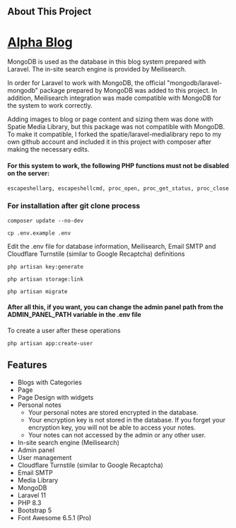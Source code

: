 ## About This Project
# <a href="https://alphablog.dev>" target="_blank">Alpha Blog</a>

MongoDB is used as the database in this blog system prepared with Laravel. The in-site search engine is provided by Meilisearch.

In order for Laravel to work with MongoDB, the official "mongodb/laravel-mongodb" package prepared by MongoDB was added to this project. In addition, Meilisearch integration was made compatible with MongoDB for the system to work correctly.

Adding images to blog or page content and sizing them was done with Spatie Media Library, but this package was not compatible with MongoDB. To make it compatible, I forked the spatie/laravel-medialibrary repo to my own github account and included it in this project with composer after making the necessary edits.

#### For this system to work, the following PHP functions must not be disabled on the server:

``escapeshellarg, escapeshellcmd, proc_open, proc_get_status, proc_close ``

### For installation after git clone process

``composer update --no-dev``

``cp .env.example .env``

Edit the .env file for database information, Meilisearch, Email SMTP and Cloudflare Turnstile (similar to Google Recaptcha) definitions

``php artisan key:generate``

``php artisan storage:link``

``php artisan migrate``

#### After all this, if you want, you can change the admin panel path from the ADMIN_PANEL_PATH variable in the .env file

To create a user after these operations

``php artisan app:create-user``

## Features

- Blogs with Categories
- Page
- Page Design with widgets
- Personal notes
  - Your personal notes are stored encrypted in the database.
  - Your encryption key is not stored in the database. If you forget your encryption key, you will not be able to access your notes. 
  - Your notes can not accessed by the admin or any other user.
- In-site search engine (Meilisearch)
- Admin panel
- User management
- Cloudflare Turnstile (similar to Google Recaptcha)
- Email SMTP
- Media Library
- MongoDB
- Laravel 11
- PHP 8.3
- Bootstrap 5
- Font Awesome 6.5.1 (Pro)

